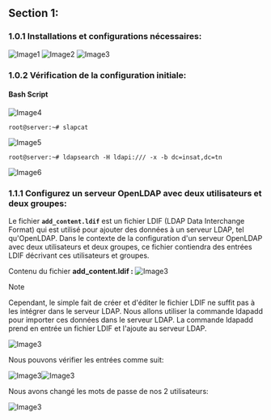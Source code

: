 ## Section 1:

### 1.0.1 Installations et configurations nécessaires:

![Image1](image_url1)
![Image2](image_url2)
![Image3](image_url3)

### 1.0.2 Vérification de la configuration initiale: 

#### Bash Script

![Image4](image_url4)

```
root@server:~# slapcat
```
![Image5](image_url5)

```
root@server:~# ldapsearch -H ldapi:/// -x -b dc=insat,dc=tn
```
![Image6](image_url6)
### 1.1.1 Configurez un serveur OpenLDAP avec deux utilisateurs et deux groupes:

Le fichier **`add_content.ldif`** est un fichier LDIF (LDAP Data Interchange Format) qui est utilisé pour ajouter des données à un serveur LDAP, tel qu'OpenLDAP. Dans le contexte de la configuration d'un serveur OpenLDAP avec deux utilisateurs et deux groupes, ce fichier contiendra des entrées LDIF décrivant ces utilisateurs et groupes.

Contenu du fichier **add_content.ldif :**
![Image3](image_url3)
> [!NOTE]  
> Cependant, le simple fait de créer et d'éditer le fichier LDIF ne suffit pas à les intégrer dans le serveur LDAP. Nous allons utiliser la commande ldapadd pour importer ces données dans le serveur LDAP. La commande ldapadd prend en entrée un fichier LDIF et l'ajoute au serveur LDAP.

![Image3](image_url3)

Nous pouvons vérifier les entrées comme suit:

![Image3](image_url3)![Image3](image_url3)

Nous avons changé les mots de passe de nos 2 utilisateurs:

![Image3](image_url3)
